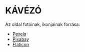 # KÁVÉZÓ

Az oldal fotóinak, ikonjainak forrása:

* [Pexels](https://www.pexels.com/hu-hu/)
* [Pixabay](https://pixabay.com/hu/)
* [Flaticon](https://www.flaticon.com/)